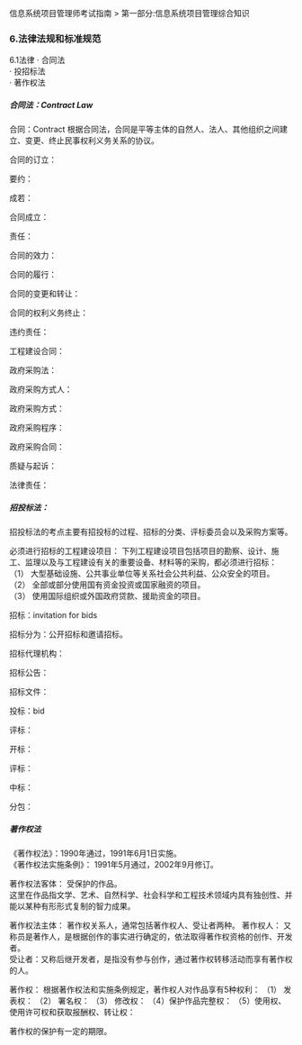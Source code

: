 信息系统项目管理师考试指南 > 第一部分:信息系统项目管理综合知识

### 6.法律法规和标准规范 
6.1法律 
· 合同法  
· 投招标法  
· 著作权法  


##### 合同法：Contract Law

合同：Contract
根据合同法，合同是平等主体的自然人、法人、其他组织之间建立、变更、终止民事权利义务关系的协议。

合同的订立：

要约：

成若：

合同成立：

责任：


合同的效力：

合同的履行：

合同的变更和转让：

合同的权利义务终止：

违约责任：


工程建设合同：




政府采购法：

政府采购方式人：

政府采购方式：

政府采购程序：

政府采购合同：

质疑与起诉：

法律责任：


##### 招投标法：

招投标法的考点主要有招投标的过程、招标的分类、评标委员会以及采购方案等。

必须进行招标的工程建设项目：
下列工程建设项目包括项目的勘察、设计、施工、监理以及与工程建设有关的重要设备、材料等的采购，都必须进行招标：
（1） 大型基础设施、公共事业单位等关系社会公共利益、公众安全的项目。  
（2） 全部或部分使用国有资金投资或国家融资的项目。  
（3） 使用国际组织或外国政府贷款、援助资金的项目。  

招标：invitation for bids

招标分为：公开招标和邀请招标。

招标代理机构：

招标公告：

招标文件：



投标：bid

评标：

开标：

评标：

中标：

分包：


##### 著作权法  

《著作权法》：1990年通过，1991年6月1日实施。   
《著作权法实施条例》： 1991年5月通过，2002年9月修订。  

著作权法客体： 受保护的作品。   
这里在作品指文学、艺术、自然科学、社会科学和工程技术领域内具有独创性、并能以某种有形形式复制的智力成果。

著作权法主体： 著作权关系人，通常包括著作权人、受让者两种。
著作权人： 又称员是著作人，是根据创作的事实进行确定的，依法取得著作权资格的创作、开发者。  
受让者：又称后继开发者，是指没有参与创作，通过著作权转移活动而享有著作权的人。  

著作权：
根据著作权法和实施条例规定，著作权人对作品享有5种权利：
（1） 发表权：
（2） 署名权：
（3） 修改权：
（4）保护作品完整权：
（5）使用权、使用许可权和获取报酬权、转让权：

著作权的保护有一定的期限。





